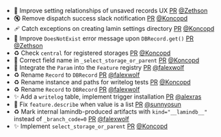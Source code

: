 - 🚸 Improve setting relationships of unsaved records UX [PR](https://github.com/laminlabs/lamindb/pull/2756) [@Zethson](https://github.com/Zethson)
- 🔇 Remove dispatch success slack notification [PR](https://github.com/laminlabs/lamindb-setup/pull/1033) [@Koncopd](https://github.com/Koncopd)
- 🩹 Catch exceptions on creating lamin settings directory [PR](https://github.com/laminlabs/lamindb-setup/pull/1032) [@Koncopd](https://github.com/Koncopd)
- 🚸 Improve `DoesNotExist` error message upon `DBRecord.get()` [PR](https://github.com/laminlabs/lamindb/pull/2755) [@Zethson](https://github.com/Zethson)
- ♻️ Check `central` for registered storages [PR](https://github.com/laminlabs/lamindb/pull/2753) [@Koncopd](https://github.com/Koncopd)
- 🐛 Correct field name in `_select_storage_or_parent` [PR](https://github.com/laminlabs/lamindb-setup/pull/1031) [@Koncopd](https://github.com/Koncopd)
- 🚸 Integrate the `Param` into the `Feature` registry [PR](https://github.com/laminlabs/lamindb/pull/2763) [@falexwolf](https://github.com/falexwolf)
- ♻️ Rename `Record` to `DBRecord` [PR](https://github.com/laminlabs/lamindb/pull/2760) [@falexwolf](https://github.com/falexwolf)
- ♻️ Rename instance and paths for writelog tests [PR](https://github.com/laminlabs/lamindb/pull/2761) [@Koncopd](https://github.com/Koncopd)
- ♻️ Rename `Record` to `DBRecord` [PR](https://github.com/laminlabs/lamindb-setup/pull/1030) [@falexwolf](https://github.com/falexwolf)
- ✨ Add a `writelog` table, implement trigger installation [PR](https://github.com/laminlabs/lamindb/pull/2642) [@alexras](https://github.com/alexras)
- 🎨 Fix `feature.describe` when value is a list [PR](https://github.com/laminlabs/lamindb/pull/2754) [@sunnyosun](https://github.com/sunnyosun)
- ♻️ Mark internal lamindb-produced artifacts with `kind="__lamindb__"` instead of `_branch_code=0` [PR](https://github.com/laminlabs/lamindb/pull/2750) [@falexwolf](https://github.com/falexwolf)
- ✨ Implement `select_storage_or_parent` [PR](https://github.com/laminlabs/lamindb-setup/pull/1027) [@Koncopd](https://github.com/Koncopd)
